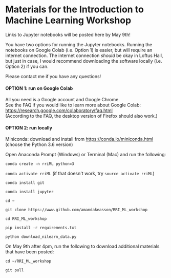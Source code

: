 # Materials for the Introduction to Machine Learning Workshop


Links to Jupyter notebooks will be posted here by May 9th!

You have two options for running the Jupyter notebooks. Running the notebooks on Google Colab (i.e. Option 1) is easier, but will require an internet connection. The internet connection *should* be okay in Loftus Hall, but just in case, I would recommend downloading the software locally (i.e. Option 2) if you can. 

Please contact me if you have any questions! 


#### OPTION 1: run on Google Colab

All you need is a Google account and Google Chrome.  
See the FAQ if you would like to learn more about Google Colab:
https://research.google.com/colaboratory/faq.html  
(According to the FAQ, the desktop version of Firefox should also work.)

#### OPTION 2: run locally

Miniconda: download and install from https://conda.io/miniconda.html (choose the Python 3.6 version)  

Open Anaconda Prompt (Windows) or Terminal (Mac) and run the following:

`conda create -n rriML python=3`  

`conda activate rriML` (if that doesn't work, try `source activate rriML`) 

`conda install git`  

`conda install jupyter`  

`cd ~`  

`git clone https://www.github.com/amandakeasson/RRI_ML_workshop`  

`cd RRI_ML_workshop`  

`pip install -r requirements.txt` 

`python download_nilearn_data.py`

On May 9th after 4pm, run the following to download additional materials that have been posted:

`cd ~/RRI_ML_workshop`  

`git pull`


